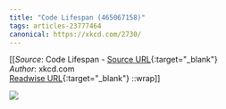 ```yaml
---
title: "Code Lifespan (465067158)"
tags: articles-23777464
canonical: https://xkcd.com/2730/
---
```


[[_Source_: Code Lifespan - [Source URL](https://xkcd.com/2730/){:target="_blank"}<br>
_Author_: xkcd.com<br>
[Readwise URL](https://readwise.io/open/465067158){:target="_blank"}
::wrap]]

![](https://imgs.xkcd.com/comics/code_lifespan_2x.png)
